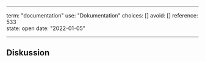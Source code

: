 
---
term:      "documentation"
use:       "Dokumentation"
choices:   []
avoid:     []
reference: 533        
state:     open
date:      "2022-01-05"

---

## Diskussion

